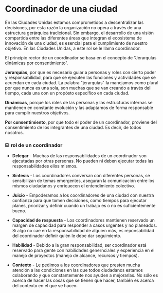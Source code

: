 
# Coordinador de una ciudad
En las Ciudades Unidas estamos comprometidos a descentralizar las decisiones, por esta razón la organización no opera a través de una estructura gerárquica tradicional. Sin embargo, el desarrollo de una visión compartida entre las diferentes áreas que integran el ecosistema de innovación de una ciudad, es esencial para el cumplimiento de nuestro objetivo. En las Ciudades Unidas, a este rol se le llama coordinador. 

El principio rector de un coordinador se basa en el concepto de "Jerarquías dinámicas por consentimiento".

**Jerarquías**, por que es necesario guiar a personas y roles con cierto poder y responsabilidad, para que se ejecuten las funciones y actividades que se acuerdan en cada ciudad. La palabra "jerarquías" la manejamos como plural por que nunca es una sola, son muchas que se van creando a través del tiempo, cada una con un propósto específico en cada ciudad.

**Dinámicas**, porque los roles de las personas y las estructuras internas se mantienen en constante evolución y las adaptamos de forma responsable para cumplir nuestros objetivos. 

**Por consentimiento**, por que todo el poder de un coordinador, proviene del consentimiento de los integrantes de una ciudad. Es decir, de todos nosotros.

### El rol de un coordinador

* **Delegar** - Muchas de las responsabilidades de un coordinador son ejecutadas por otras personas. No pueden ni deben ejecutar todas las responsabilidades ellos mismos.

* **Síntesis** - Los coordinadores conversan con diferentes personas, se sensibilizan de temas emergentes, aseguran la comunicación entre los mismos ciudadanos y enriquecen el entendimiento colectivo.

* **Juicio** - Empoderamos a los coordinadores de una ciudad con nuestra confianza para que tomen decisiones, como tiempos para ejecutar planes, priorizar y definir cuando un trabajo es o no es suficientemente bueno.

* **Capacidad de respuesta** - Los coordinadores mantienen reservado un margen de capacidad para responder a casos urgentes y no planeados. Si algo no cae en la responsabilidad de alguien más, es reponsabilidad del coordinador definir quién le debe dar seguimiento.

* **Habilidad** - Debido a la gran responsabilidad, ser coordinador está reservado para gente con habilidades genernciales y experiencia en el manejo de proyectos (manejo de alcance, recursos y tiempos). 

* **Contexto** - Le pedimos a los coordinadores que presten mucha atención a las condiciones en las que todos ciudadanos estamos colaborando y que constantemente nos ayuden a mejorarlas. No sólo es acerca de hacer las cosas que se tienen que hacer, también es acerca del contexto en el que se hacen.


